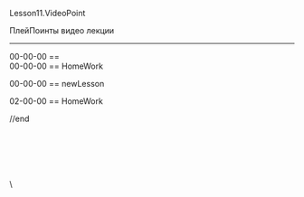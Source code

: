 ﻿
Lesson11.VideoPoint  

ПлейПоинты видео лекции  

---
00-00-00 ==   
00-00-00 == HomeWork   

00-00-00 == newLesson  

02-00-00 == HomeWork
   









//end  

















\
\
\
\
\
\
